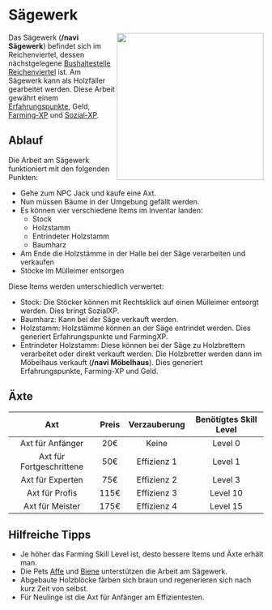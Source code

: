 # Sägewerk 


<img align="right" width="290" eight="290" src="../../../assets/image/nebenjobs/sägewerk.png">



Das Sägewerk (**/navi Sägewerk**) befindet sich im Reichenviertel, dessen nächstgelegene [Bushaltestelle](../../pages/öpnv/bus.md) [Reichenviertel](../../pages/gebiete/reichenviertel.md) ist.
Am Sägewerk kann als Holzfäller gearbeitet werden. Diese Arbeit gewährt einem [Erfahrungspunkte](../../pages/allgemein/level.md), Geld, [Farming-XP](../../pages/skills/farming.md) und [Sozial-XP](../../pages/skills/social.md). 

## Ablauf

Die Arbeit am Sägewerk funktioniert mit den folgenden Punkten:

*  Gehe zum NPC Jack und kaufe eine Axt. 
*  Nun müssen Bäume in der Umgebung gefällt werden.
*  Es können vier verschiedene Items im Inventar landen: 
      *  Stock 
      *  Holzstamm 
      *  Entrindeter Holzstamm
      *  Baumharz
*  Am Ende die Holzstämme in der Halle bei der Säge verarbeiten und verkaufen
*  Stöcke im Mülleimer entsorgen

Diese Items werden unterschiedlich verwertet: 

*  Stock: Die Stöcker können mit Rechtsklick auf einen Mülleimer entsorgt werden. Dies bringt SozialXP.
*  Baumharz: Kann bei der Säge verkauft werden.
*  Holzstamm: Holzstämme können an der Säge entrindet werden. Dies generiert Erfahrungspunkte und FarmingXP.
*  Entrindeter Holzstamm: Diese können bei der Säge zu Holzbrettern verarbeitet oder direkt verkauft werden. Die Holzbretter werden dann im Möbelhaus verkauft (**/navi Möbelhaus**). Dies generiert Erfahrungspunkte, Farming-XP und Geld.

## Äxte

| Axt | Preis | Verzauberung | Benötígtes Skill Level |
| :-: | :-: | :-: | :-: |
| Axt für Anfänger | 20€ | Keine | Level 0 |
| Axt für Fortgeschrittene | 50€ | Effizienz 1 | Level 1 |
| Axt für Experten | 75€ | Effizienz 2 | Level 3 |
| Axt für Profis | 115€ | Effizienz 3 | Level 10 |
| Axt für Meister | 175€ | Effizienz 4 | Level 15 |


## Hilfreiche Tipps

* Je höher das Farming Skill Level ist, desto bessere Items und Äxte erhält man.
* Die Pets [Affe](../../pages/pets/affe.md) und [Biene](../../pages/pets/biene.md) unterstützen die Arbeit am Sägewerk.
* Abgebaute Holzblöcke färben sich braun und regenerieren sich nach kurz Zeit von selbst.
* Für Neulinge ist die Axt für Anfänger am Effizientesten.

